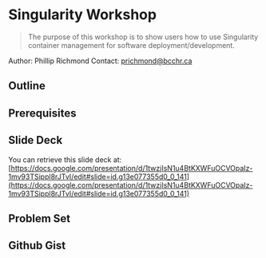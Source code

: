 # Singularity Workshop

> The purpose of this workshop is to show users how to use Singularity container management for software deployment/development.

Author: Phillip Richmond 
Contact: prichmond@bcchr.ca


## Outline


## Prerequisites


## Slide Deck

You can retrieve this slide deck at: [https://docs.google.com/presentation/d/1twzjIsN1u4BtKXWFuOCVOpaIz-1mv93TSippl8rJTvI/edit#slide=id.g13e077355d0_0_141](https://docs.google.com/presentation/d/1twzjIsN1u4BtKXWFuOCVOpaIz-1mv93TSippl8rJTvI/edit#slide=id.g13e077355d0_0_141)

## Problem Set


## Github Gist




